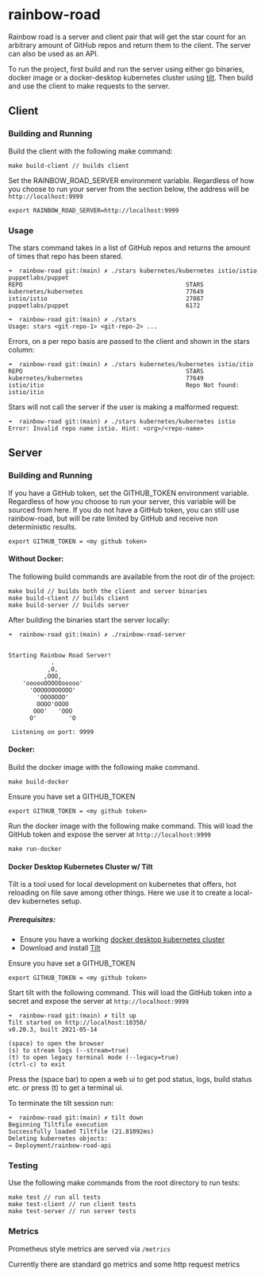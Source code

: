 # rainbow-road
Rainbow road is a server and client pair that will get the star count for an arbitrary amount of GitHub repos and return them to the client. The server can also be used as an API.

To run the project, first build and run the server using either go binaries, docker image or a docker-desktop kubernetes cluster using [tilt](https://tilt.dev/). Then build and use the client to make requests to the server.

## Client
### Building and Running
Build the client with the following make command:
```
make build-client // builds client
```
Set the RAINBOW_ROAD_SERVER environment variable. Regardless of how you choose to run your server from the section below, the address will be `http://localhost:9999`
```
export RAINBOW_ROAD_SERVER=http://localhost:9999
```
### Usage
The stars command takes in a list of GitHub repos and returns the amount of times that repo has been stared.
```
➜  rainbow-road git:(main) ✗ ./stars kubernetes/kubernetes istio/istio puppetlabs/puppet
REPO                                              STARS
kubernetes/kubernetes                             77649
istio/istio                                       27087
puppetlabs/puppet                                 6172
```
```
➜  rainbow-road git:(main) ✗ ./stars
Usage: stars <git-repo-1> <git-repo-2> ...
```
Errors, on a per repo basis are passed to the client and shown in the stars column:
```
➜  rainbow-road git:(main) ✗ ./stars kubernetes/kubernetes istio/itio
REPO                                              STARS
kubernetes/kubernetes                             77649
istio/itio                                        Repo Not found: istio/itio
```
Stars will not call the server if the user is making a malformed request:
```
➜  rainbow-road git:(main) ✗ ./stars kubernetes/kubernetes istio
Error: Invalid repo name istio. Hint: <org>/<repo-name>
```
  
## Server
### Building and Running
If you have a GitHub token, set the GITHUB_TOKEN environment variable. Regardless of how you choose to run your server, this variable will be sourced from here. If you do not have a GitHub token, you can still use rainbow-road, but will be rate limited by GitHub and receive non deterministic results. 
```
export GITHUB_TOKEN = <my github token>
```
#### Without Docker:

The following build commands are available from the root dir of the project:
```
make build // builds both the client and server binaries
make build-client // builds client
make build-server // builds server
```
After building the binaries start the server locally:
```
➜  rainbow-road git:(main) ✗ ./rainbow-road-server


Starting Rainbow Road Server!
            .
           ,O,
          ,OOO,
    'oooooOOOOOooooo'
      'OOOOOOOOOOO'
        'OOOOOOO'
        OOOO'OOOO
       OOO'   'OOO
      O'         'O

 Listening on port: 9999
```
#### Docker:
Build the docker image with the following make command.
```
make build-docker
```
Ensure you have set a GITHUB_TOKEN
```
export GITHUB_TOKEN = <my github token>
```
Run the docker image with the following make command. This will load the GitHub token and expose the server at `http://localhost:9999`
```
make run-docker
```
#### Docker Desktop Kubernetes Cluster w/ Tilt
Tilt is a tool used for local development on kubernetes that offers, hot reloading on file save among other things. Here we use it to create a local-dev kubernetes setup.
##### Prerequisites: 

 - Ensure you have a working [docker desktop kubernetes cluster](https://docs.docker.com/desktop/kubernetes/)
 - Download and install [Tilt](https://docs.tilt.dev/install.html)
 
Ensure you have set a GITHUB_TOKEN
```
export GITHUB_TOKEN = <my github token>
```
Start tilt with the following command. This will load the GitHub token into a secret and expose the server at `http://localhost:9999`
```
➜  rainbow-road git:(main) ✗ tilt up
Tilt started on http://localhost:10350/
v0.20.3, built 2021-05-14

(space) to open the browser
(s) to stream logs (--stream=true)
(t) to open legacy terminal mode (--legacy=true)
(ctrl-c) to exit
```
Press the (space bar) to open a web ui to get pod status, logs, build status etc. or press (t) to get a terminal ui.

To terminate the tilt session run:
```
➜  rainbow-road git:(main) ✗ tilt down
Beginning Tiltfile execution
Successfully loaded Tiltfile (21.81092ms)
Deleting kubernetes objects:
→ Deployment/rainbow-road-api
```

### Testing
Use the following make commands from the root directory to run tests:
```
make test // run all tests
make test-client // run client tests
make test-server // run server tests
```


### Metrics
Prometheus style metrics are served via `/metrics`

Currently there are standard go metrics and some http request metrics